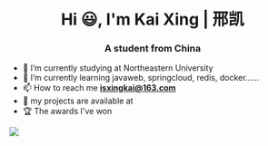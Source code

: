 <h1 align="center">Hi 😃, I'm Kai Xing | 邢凯</h1>
<h3 align="center">A student from China</h3>

- 🏫 I’m currently studying at Northeastern University
- 📖 I’m currently learning javaweb, springcloud, redis, docker......
- 📫 How to reach me **isxingkai@163.com**
- 💼 my projects are available at
- 🏆 The awards I've won

<div align="left"> <img src="https://github-readme-stats.vercel.app/api/top-langs/?username=Kai-Xing" /> </div>
